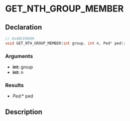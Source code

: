 # GET_NTH_GROUP_MEMBER

## Declaration
```cpp
// 0x48CE0609
void GET_NTH_GROUP_MEMBER(int group, int n, Ped* ped);
```

### Arguments
- **int:** group
- **int:** n

### Results
- **Ped*:** ped

## Description
